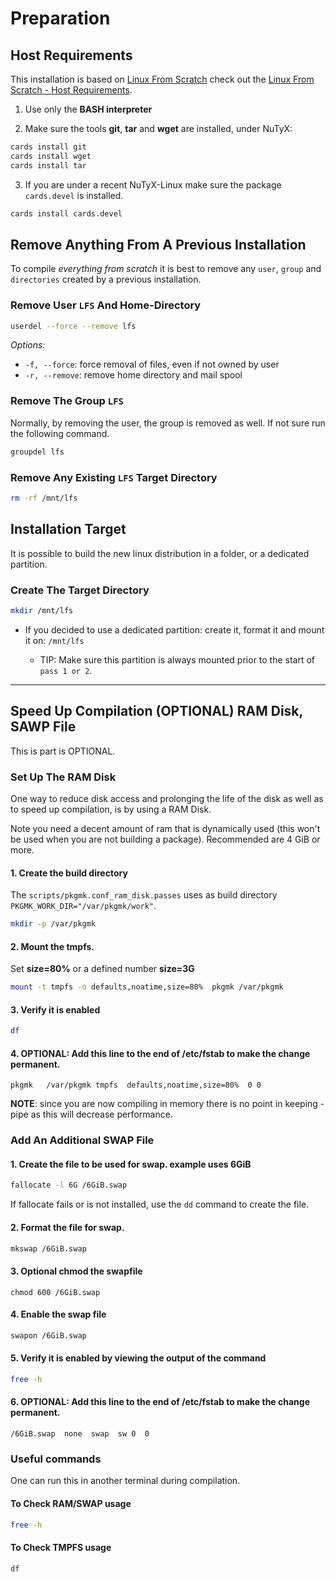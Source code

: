# Preparation

## Host Requirements

This installation is based on [Linux From Scratch](http://www.linuxfromscratch.org/lfs/) check out the
[Linux From Scratch - Host Requirements](http://www.linuxfromscratch.org/lfs/view/development/prologue/hostreqs.html).


1. Use only the **BASH interpreter**

2. Make sure the tools **git**, **tar** and **wget** are installed, under NuTyX:

```bash
cards install git
cards install wget
cards install tar
```

3. If you are under a recent NuTyX-Linux make sure the package `cards.devel` is installed.

```bash
cards install cards.devel
```


## Remove Anything From A Previous Installation

To compile *everything from scratch* it is best to remove any `user`, `group` and `directories` created by a previous
installation.


### Remove User `LFS` And Home-Directory

```bash
userdel --force --remove lfs
```

*Options:*

* `-f, --force`: force removal of files, even if not owned by user
* `-r, --remove`: remove home directory and mail spool


### Remove The Group `LFS`

Normally, by removing the user, the group is removed as well. If not sure run the following command.

```bash
groupdel lfs
```

### Remove Any Existing `LFS` Target Directory

```bash
rm -rf /mnt/lfs
```


## Installation Target

It is possible to build the new linux distribution in a folder, or a dedicated partition.


### Create The Target Directory

```bash
mkdir /mnt/lfs
```

* If you decided to use a dedicated partition: create it, format it and mount it on: `/mnt/lfs`

    * TIP: Make sure this partition is always mounted prior to the start of `pass 1 or 2`.


-----------------------------------------------------------------------------------------------------------------------


## Speed Up Compilation (OPTIONAL) RAM Disk, SAWP File

This is part is OPTIONAL.


### Set Up The RAM Disk

One way to reduce disk access and prolonging the life of the disk as well as to speed up compilation, is by using a
RAM Disk.

Note you need a decent amount of ram that is dynamically used (this won't be used when you are not building a package).
Recommended are 4 GiB or more.


#### 1. Create the build directory

The `scripts/pkgmk.conf_ram_disk.passes` uses as build directory `PKGMK_WORK_DIR="/var/pkgmk/work"`.

```bash
mkdir -p /var/pkgmk
```


#### 2. Mount the tmpfs.

Set **size=80%** or a defined number **size=3G**


```bash
mount -t tmpfs -o defaults,noatime,size=80%  pkgmk /var/pkgmk
```

#### 3. Verify it is enabled

```bash
df
```

#### 4. OPTIONAL: Add this line to the end of /etc/fstab to make the change permanent.

```
pkgmk   /var/pkgmk tmpfs  defaults,noatime,size=80%  0 0
```

**NOTE**: since you are now compiling in memory there is no point in keeping -pipe as this will decrease performance.


### Add An Additional SWAP File

#### 1. Create the file to be used for swap. example uses 6GiB

```bash
fallocate -l 6G /6GiB.swap
```

If fallocate fails or is not installed, use the `dd` command to create the file.


#### 2. Format the file for swap.

```bash
mkswap /6GiB.swap
```


#### 3. Optional chmod the swapfile

```
chmod 600 /6GiB.swap
```


#### 4. Enable the swap file

```bash
swapon /6GiB.swap
```


#### 5. Verify it is enabled by viewing the output of the command 

```bash
free -h
```

#### 6. OPTIONAL: Add this line to the end of /etc/fstab to make the change permanent.

```
/6GiB.swap  none  swap  sw 0  0
```


### Useful commands

One can run this in another terminal during compilation.


#### To Check RAM/SWAP usage

```bash
free -h
```


#### To Check TMPFS usage

```bash
df
```
